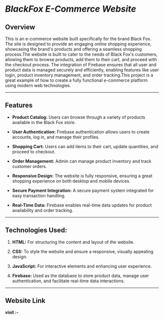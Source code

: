 # ***BlackFox E-Commerce Website***

## **Overview**

This is an e-commerce website built specifically for the brand Black Fox. The site is designed to provide an engaging online shopping experience, showcasing the brand's products and offering a seamless shopping process.The website is built to cater to the needs of Black Fox's customers, allowing them to browse products, add them to their cart, and proceed with the checkout process. The integration of Firebase ensures that all user and product data is managed securely and efficiently, enabling features like user login, product inventory management, and order tracking.This project is a great example of how to create a fully functional e-commerce platform using modern web technologies.

---

## **Features**

- **Product Catalog:** Users can browse through a variety of products available in the Black Fox store.
  
- **User Authentication:** Firebase authentication allows users to create accounts, log in, and manage their profiles.
  
- **Shopping Cart:** Users can add items to their cart, update quantities, and proceed to checkout.
  
- **Order Management:** Admin can manage product inventory and track customer orders.
  
- **Responsive Design:** The website is fully responsive, ensuring a great shopping experience on both desktop and mobile devices.
  
- **Secure Payment Integration:** A secure payment system integrated for easy transaction handling.
  
- **Real-Time Data:** Firebase enables real-time data updates for product availability and order tracking.

---

## **Technologies Used:**

1. **HTML:** For structuring the content and layout of the website.
   
2. **CSS:** To style the website and ensure a responsive, visually appealing design.
   
3. **JavaScript:** For interactive elements and enhancing user experience.
   
4. **Firebase:** Used as the database to store product data, manage user authentication, and facilitate real-time data interactions.

---
## **Website Link**

**visit :-**  
